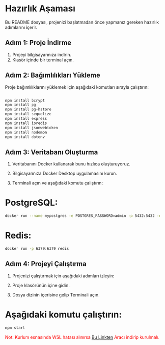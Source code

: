 # Hazırlık Aşaması

Bu README dosyası, projenizi başlatmadan önce yapmanız gereken hazırlık adımlarını içerir.

## Adım 1: Proje İndirme

1. Projeyi bilgisayarınıza indirin.
2. Klasör içinde bir terminal açın.

## Adım 2: Bağımlılıkları Yükleme

Proje bağımlılıklarını yüklemek için aşağıdaki komutları sırayla çalıştırın:

```bash

npm install bcrypt
npm install pg
npm install pg-hstore
npm install sequelize
npm install express
npm install ioredis
npm install jsonwebtoken
npm install nodemon
npm install dotenv

```

## Adım 3: Veritabanı Oluşturma

1. Veritabanını Docker kullanarak bunu hızlıca oluşturuyoruz.

2. Bilgisayarınıza Docker Desktop uygulamasını kurun.
3. Terminali açın ve aşağıdaki komutu çalıştırın:

# PostgreSQL:
```bash
docker run --name mypostgres -e POSTGRES_PASSWORD=admin -p 5432:5432 -d --rm postgres
```
# Redis:
```bash
docker run -p 6379:6379 redis
```

## Adım 4: Projeyi Çalıştırma

1. Projenizi çalıştırmak için aşağıdaki adımları izleyin:

2. Proje klasörünün içine gidin.

3. Dosya dizinin içerisine gelip Terminali açın.

# Aşağıdaki komutu çalıştırın:

```bash
npm start
```

<font color="red">Not: Kurlum esnasında WSL hatası alınırsa [Bu Linkten](https://wslstorestorage.blob.core.windows.net/wslblob/wsl_update_x64.msi) Aracı indirip kurulmalı.</font>
